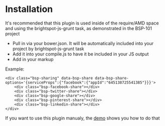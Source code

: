 # Installation

It's recommended that this plugin is used inside of the require/AMD space and using the brightspot-js-grunt task, as demonstrated in the BSP-101 project
- Pull in via your bower.json. It will be automatically included into your project by brightspot-js-grunt task
- Add it into your compile.js to have it be included in your JS output
- Add in your markup 

Example:

    <div class="bsp-sharing" data-bsp-share data-bsp-share-options='{serviceProps":{"facebook":{"appId":"645138725541385"}}}'>  
        <div class="bsp-facebook-share"></div>   
        <div class="bsp-twitter-share"></div>    
        <div class="bsp-google-share"></div> 
        <div class="bsp-pinterest-share"></div>  
        <div class="bsp-linkedin-share"></div>   
    </div>


If you want to use this plugin manualy, the [demo](http://perfectsense.github.io/brightspot-js-share/demo.html) shows you how to do that